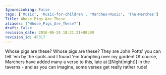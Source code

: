 ```yaml
---
IgnoreLinking: False
Tags: ['Music', 'Music-for-children', 'Marches-Music', 'The-Marches']
Title: Whose Pigs Are These_
aliases: ['Whose_Pigs_Are_These?']
draft: False
revision_date: 2016-06-24 18:21:21+00:00
revision_id: 45317
---
```


Whose pigs are these?
Whose pigs are these?
They are John Potts' you can tell 'em by the spots and I found 'em trampling over my garden!
Of course, Marchers have added many a verse to this, late at [[Night|night]] in the taverns - and as you can imagine, some verses get really rather rude!